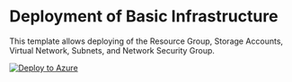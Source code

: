 # Deployment of Basic Infrastructure

This template allows deploying of the Resource Group, Storage Accounts, Virtual Network, Subnets, and Network Security Group.

[![Deploy to Azure](http://azuredeploy.net/deploybutton.png)](https://azuredeploy.net/)
